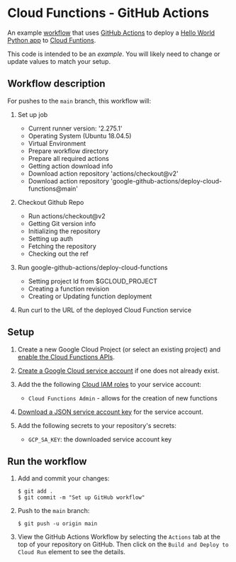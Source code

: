 # Cloud Functions - GitHub Actions

An example [workflow](.github/workflows/cloud-functions.yml) that uses [GitHub Actions][actions] to deploy a
[Hello World Python app](main.py) to [Cloud Funtions][cloud-functions].

This code is intended to be an _example_. You will likely need to change or
update values to match your setup.

## Workflow description

For pushes to the `main` branch, this workflow will:

1.  Set up job
    - Current runner version: '2.275.1'
    - Operating System (Ubuntu 18.04.5)
    - Virtual Environment
    - Prepare workflow directory
    - Prepare all required actions
    - Getting action download info
    - Download action repository 'actions/checkout@v2'
    - Download action repository 'google-github-actions/deploy-cloud-functions@main'

2.  Checkout Github Repo
    - Run actions/checkout@v2
    - Getting Git version info
    - Initializing the repository
    - Setting up auth
    - Fetching the repository
    - Checking out the ref

3.  Run google-github-actions/deploy-cloud-functions
    - Setting project Id from $GCLOUD_PROJECT
    - Creating a function revision
    - Creating or Updating function deployment

3.  Run curl to the URL of the deployed Cloud Function service

## Setup

1.  Create a new Google Cloud Project (or select an existing project) and
    [enable the Cloud Functions APIs](https://console.cloud.google.com/flows/enableapi?apiid=cloudbuild.googleapis.com).

1.  [Create a Google Cloud service account][create-sa] if one does not already
    exist.

1.  Add the the following [Cloud IAM roles][roles] to your service account:

    - `Cloud Functions Admin` - allows for the creation of new functions

1.  [Download a JSON service account key][create-key] for the service account.

1.  Add the following secrets to your repository's secrets:

    - `GCP_SA_KEY`: the downloaded service account key

## Run the workflow

1.  Add and commit your changes:

    ```text
    $ git add .
    $ git commit -m "Set up GitHub workflow"
    ```

1.  Push to the `main` branch:

    ```text
    $ git push -u origin main
    ```

1.  View the GitHub Actions Workflow by selecting the `Actions` tab at the top
    of your repository on GitHub. Then click on the `Build and Deploy to Cloud
    Run` element to see the details.

[actions]: https://help.github.com/en/categories/automating-your-workflow-with-github-actions
[cloud-functions]: https://cloud.google.com/functions/
[create-sa]: https://cloud.google.com/iam/docs/creating-managing-service-accounts
[create-key]: https://cloud.google.com/iam/docs/creating-managing-service-account-keys
[sdk]: https://cloud.google.com/sdk
[secrets]: https://help.github.com/en/actions/automating-your-workflow-with-github-actions/creating-and-using-encrypted-secrets
[roles]: https://cloud.google.com/iam/docs/granting-roles-to-service-accounts#granting_access_to_a_service_account_for_a_resource
